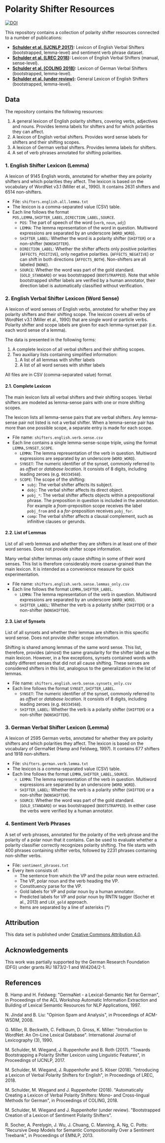 # Polarity Shifter Resources
[![DOI](https://zenodo.org/badge/DOI/10.5281/zenodo.3365605.svg)](https://doi.org/10.5281/zenodo.3365605)

This repository contains a collection of polarity shifter resources connected to a number of publications:

- **[Schulder et al. (IJCNLP 2017)](https://github.com/uds-lsv/bootstrapped-lexicon-of-english-verbal-polarity-shifters):** Lexicon of English Verbal Shifters (bootstrapped, lemma-level) and sentiment verb phrase dataset.
- **[Schulder et al. (LREC 2018)](https://github.com/uds-lsv/lexicon-of-english-verbal-polarity-shifters):** Lexicon of English Verbal Shifters (manual, sense-level).
- **[Schulder et al. (COLING 2018)](https://github.com/uds-lsv/bootstrapped-lexicon-of-german-verbal-polarity-shifters):** Lexicon of German Verbal Shifters (bootstrapped, lemma-level).
- **[Schulder et al. (under review)](https://github.com/uds-lsv/bootstrapped-lexicon-of-english-polarity-shifters):** General Lexicon of English Shifters (bootstrapped, lemma-level).


## Data
The repository contains the following resources:
1. A general lexicon of English polarity shifters, covering verbs, adjectives and nouns. Provides lemma labels for shifters and for which polarities they can affect.
2. A lexicon of English verbal shifters. Provides word sense labels for shifters and their shifting scopes.
3. A lexicon of German verbal shifters. Provides lemma labels for shifters.
4. A set of verb phrases annotated for shifting polarities.


### 1. English Shifter Lexicon (Lemma)
A lexicon of 9145 English words, annotated for whether they are polarity shifters and which polarities they affect.
The lexicon is based on the vocabulary of WordNet v3.1 (Miller et al., 1990).
It contains 2631 shifters and 6514 non-shifters.

- File: `shifters.english.all.lemma.txt`
- The lexicon is a comma-separated value (CSV) table.
- Each line follows the format `POS,LEMMA,SHIFTER_LABEL,DIRECTION_LABEL,SOURCE`.
  - `POS`: The part of speech of the word (`verb`, `noun`, `adj`)
  - `LEMMA`: The lemma representation of the word in question. Multiword expressions are separated by an underscore (`WORD_WORD`).
  - `SHIFTER_LABEL`: Whether the word is a polarity shifter (`SHIFTER`) or a non-shifter (`NONSHIFTER`).
  - `DIRECTION_LABEL`: Whether the shifter affects only positive polarities (`AFFECTS_POSITIVE`), only negative polarities. (`AFFECTS_NEGATIVE`) or can shift in both directions (`AFFECTS_BOTH`). Non-shifters are all labeled (`NONE`).
  - `SOURCE`: Whether the word was part of the gold standard. (`GOLD_STANDARD`) or was bootstrapped (`BOOTSTRAPPED`). Note that while bootstrapped shifter labels are verified by a human annotator, their direction label is automatically classified without verification.

### 2. English Verbal Shifter Lexicon (Word Sense)
A lexicon of word senses of English verbs, annotated for whether they are polarity shifters and their shifting scope.
The lexicon covers all verbs of WordNet v3.1 (Miller et al., 1990) that are single word or particle verbs.
Polarity shifter and scope labels are given for each lemma-synset pair (i.e. each word sense of a lemma).

The data is presented in the following forms:
1. A complete lexicon of all verbal shifters and their shifting scopes.
2. Two auxiliary lists containing simplified information:
    1. A list of all lemmas with shifter labels
    2. A list of all word senses with shifter labels

All files are in CSV (comma-separated value) format.

#### 2.1. Complete Lexicon
The main lexicon lists all verbal shifters and their shifting scopes.
Verbal shifters are modeled as lemma-sense pairs with one or more shifting scopes.

The lexicon lists all lemma-sense pairs that are verbal shifters.
Any lemma-sense pair not listed is not a verbal shifter.
When a lemma-sense pair has more than one possible scope, a separate entry is made for each scope.

- File name: `shifters.english.verb.sense.csv`
- Each line contains a single lemma-sense-scope triple, using the format `LEMMA,SYNSET,SCOPE`.
  - `LEMMA`: The lemma representation of the verb in question. Multiword expressions are separated by an underscore (`WORD_WORD`).
  - `SYNSET`: The numeric identifier of the synset, commonly referred to as _offset_ or _database location_. It consists of 8 digits, including leading zeroes (e.g. `00334568`).
  - `SCOPE`: The scope of the shifting:
    - `subj`: The verbal shifter affects its subject.
    - `dobj`: The verbal shifter affects its direct object.
    - `pobj_*`: The verbal shifter affects objects within a prepositional phrase. The preposition in question is included in the annotation. For example a _from_-preposition scope receives the label `pobj_from` and a a _for_-preposition receives `pobj_for`.
    - `comp`: The verbal shifter affects a clausal complement, such as infinitive clauses or gerunds.

#### 2.2. List of Lemmas
List of all verb lemmas and whether they are shifters in at least one of their word senses.
Does not provide shifter scope information.

Many verbal shifter lemmas only cause shifting in some of their word senses.
This list is therefore considerably more coarse-grained than the main lexicon.
It is intended as a convenience measure for quick experimentation.

- File name: `shifters.english.verb.sense.lemmas_only.csv`
- Each line follows the format `LEMMA,SHIFTER_LABEL`.
  - `LEMMA`: The lemma representation of the verb in question. Multiword expressions are separated by an underscore (`WORD_WORD`).
  - `SHIFTER_LABEL`: Whether the verb is a polarity shifter (`SHIFTER`) or a non-shifter (`NONSHIFTER`).

#### 2.3. List of Synsets
List of all synsets and whether their lemmas are shifters in this specific word sense.
Does not provide shifter scope information.

Shifting is shared among lemmas of the same word sense.
This list, therefore, provides (almost) the same granularity for the shifter label as the main lexicon.
However, in a few exceptions, synsets contained words with subtly different senses that did not all cause shifting.
These senses are considered shifters in this list, analogous to the generalization in the list of lemmas.

- File name: `shifters.english.verb.sense.synsets_only.csv`
- Each line follows the format `SYNSET,SHIFTER_LABEL`.
  - `SYNSET`: The numeric identifier of the synset, commonly referred to as _offset_ or _database location_. It consists of 8 digits, including leading zeroes (e.g. `00334568`).
  - `SHIFTER_LABEL`: Whether the verb is a polarity shifter (`SHIFTER`) or a non-shifter (`NONSHIFTER`).

### 3. German Verbal Shifter Lexicon (Lemma)
A lexicon of 2595 German verbs, annotated for whether they are polarity shifters and which polarities they affect.
The lexicon is based on the vocabulary of GermaNet (Hamp and Feldweg, 1997).
It contains 677 shifters and 1918 non-shifters.

- File: `shifters.german.verb.lemma.txt`
- The lexicon is a comma-separated value (CSV) table.
- Each line follows the format `LEMMA,SHIFTER_LABEL,SOURCE`.
  - `LEMMA`: The lemma representation of the verb in question. Multiword expressions are separated by an underscore (`WORD_WORD`).
  - `SHIFTER_LABEL`: Whether the verb is a polarity shifter (`SHIFTER`) or a non-shifter (`NONSHIFTER`).
  - `SOURCE`: Whether the word was part of the gold standard. (`GOLD_STANDARD`) or was bootstrapped (`BOOTSTRAPPED`). In either case the verbs were verified by a human annotator.

### 4. Sentiment Verb Phrases
A set of verb phrases, annotated for the polarity of the verb phrase and the polarity of a polar noun that it contains.
Can be used to evaluate whether a polarity classifier correctly recognizes polarity shifting.
The file starts with 400 phrases containing shifter verbs, followed by 2231 phrases containing non-shifter verbs.

- File:  `sentiment_phrases.txt`
- Every item consists of:
  - The sentence from which the VP and the polar noun were extracted.
  - The VP, polar noun and the verb heading the VP.
  - Constituency parse for the VP.
  - Gold labels for VP and polar noun by a human annotator.
  - Predicted labels for VP and polar noun by RNTN tagger (Socher et al., 2013) and `LEX_gold` approach.
  - Items are separated by a line of asterisks (*)

## Attribution
This data set is published under [Creative Commons Attribution 4.0](https://github.com/uds-lsv/bootstrapped-lexicon-of-english-verbal-polarity-shifters/blob/master/LICENSE).

## Acknowledgements
This work was partially supported by the German Research Foundation (DFG) under grants RU 1873/2-1 and WI4204/2-1.

## References
B. Hamp and H. Feldweg: "GermaNet - a Lexical-Semantic Net for German", in Proceedings of the ACL Workshop Automatic Information Extraction and Building of Lexical Semantic Resources for NLP Applications, 1997.

N. Jindal and B. Liu: "Opinion Spam and Analysis", in Proceedings of ACM-WSDM, 2008.

G. Miller, R. Beckwith, C. Fellbaum, D. Gross, K. Miller: "Introduction to WordNet: An On-Line Lexical Database". International Journal of Lexicography (3), 1990.

M. Schulder, M. Wiegand, J. Ruppenhofer and B. Roth (2017). "Towards Bootstrapping a Polarity Shifter Lexicon using Linguistic Features", in Proceedings of IJCNLP, 2017.

M. Schulder, M. Wiegand, J. Ruppenhofer and S. Köser (2018). "Introducing a Lexicon of Verbal Polarity Shifters for English", in Proceedings of LREC,  2018.

M. Schulder, M. Wiegand and J. Ruppenhofer (2018). "Automatically Creating a Lexicon of Verbal Polarity Shifters: Mono- and Cross-lingual Methods for German", in Proceedings of COLING, 2018.

M. Schulder, M. Wiegand and J. Ruppenhofer (under review). "Bootstrapped Creation of a Lexicon of Sentiment Polarity Shifters".

R. Socher, A. Perelygin, J. Wu, J. Chuang, C. Manning, A. Ng, C. Potts: "Recursive Deep Models for Semantic Compositionality Over a Sentiment Treebank", in Proceedings of EMNLP, 2013.
